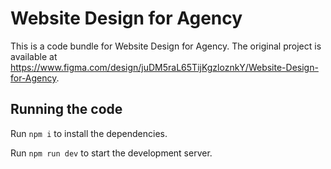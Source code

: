 
  # Website Design for Agency

  This is a code bundle for Website Design for Agency. The original project is available at https://www.figma.com/design/juDM5raL65TijKgzloznkY/Website-Design-for-Agency.

  ## Running the code

  Run `npm i` to install the dependencies.

  Run `npm run dev` to start the development server.
  
